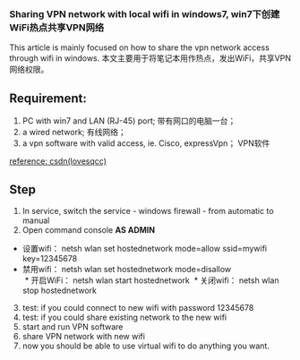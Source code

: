 ### Sharing VPN network with local wifi in windows7, win7下创建WiFi热点共享VPN网络

This article is mainly focused on how to share the vpn network access through wifi in windows.
本文主要用于将笔记本用作热点，发出WiFi，共享VPN网络权限。
## Requirement:
1. PC with win7 and LAN (RJ-45) port; 带有网口的电脑一台；
2. a wired network; 有线网络；
3. a vpn software with valid access, ie. Cisco, expressVpn； VPN软件

[reference: csdn(lovesqcc) ](http://blog.csdn.net/lovesqcc/article/details/38946285)

## Step
1. In service, switch the service - windows firewall - from automatic to manual
2. Open command console **AS ADMIN**
  * 设置wifi： netsh wlan set hostednetwork mode=allow ssid=mywifi key=12345678 
  * 禁用wifi： netsh wlan set hostednetwork mode=disallow   
  * 开启WiFi： netsh wlan start hostednetwork 
  * 关闭wifi： netsh wlan stop hostednetwork 
3. test: if you could connect to new wifi with password 12345678
4. test: if you could share existing network to the new wifi
5. start and run VPN software
6. share VPN network with new wifi
7. now you should be able to use virtual wifi to do anything you want.


